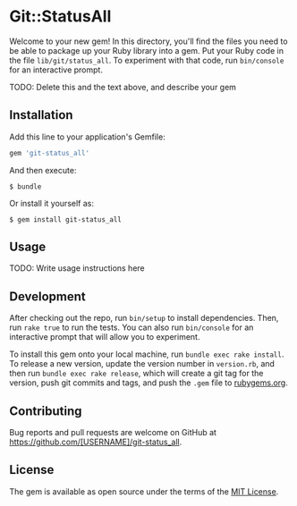 # Git::StatusAll

Welcome to your new gem! In this directory, you'll find the files you need to be able to package up your Ruby library into a gem. Put your Ruby code in the file `lib/git/status_all`. To experiment with that code, run `bin/console` for an interactive prompt.

TODO: Delete this and the text above, and describe your gem

## Installation

Add this line to your application's Gemfile:

```ruby
gem 'git-status_all'
```

And then execute:

    $ bundle

Or install it yourself as:

    $ gem install git-status_all

## Usage

TODO: Write usage instructions here

## Development

After checking out the repo, run `bin/setup` to install dependencies. Then, run `rake true` to run the tests. You can also run `bin/console` for an interactive prompt that will allow you to experiment.

To install this gem onto your local machine, run `bundle exec rake install`. To release a new version, update the version number in `version.rb`, and then run `bundle exec rake release`, which will create a git tag for the version, push git commits and tags, and push the `.gem` file to [rubygems.org](https://rubygems.org).

## Contributing

Bug reports and pull requests are welcome on GitHub at https://github.com/[USERNAME]/git-status_all.


## License

The gem is available as open source under the terms of the [MIT License](http://opensource.org/licenses/MIT).

